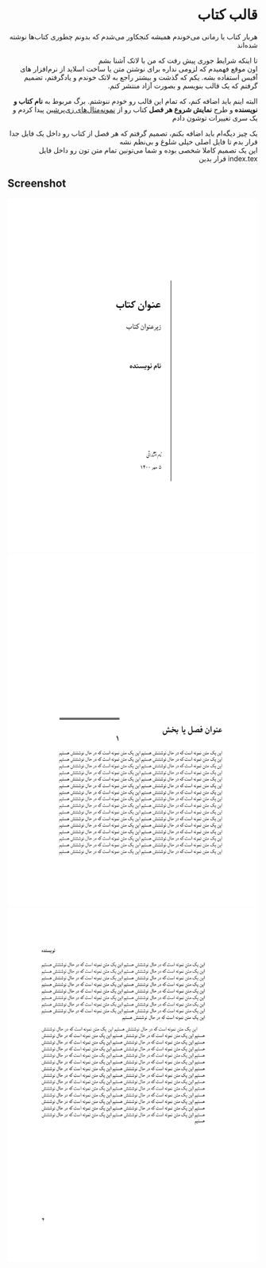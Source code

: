 <div dir="rtl",>
<h1>
قالب کتاب
</h1>

<p>
هربار کتاب یا رمانی می‌خوندم
همیشه کنجکاور می‌شدم که بدونم چطوری کتاب‌ها نوشته شده‌اند
</p>

<p>
تا اینکه شرایط جوری پیش رفت که من با لاتک آشنا بشم </br>
اون موقع فهمیدم که لزومی نداره برای نوشتن متن یا ساخت اسلاید از نرم‌افزار های آفیس استفاده بشه.
یکم که گذشت و بیشتر راجع به لاتک خوندم و یاد‌گرفتم، تضمیم گرفتم که یک قالب بنویسم و بصورت آزاد منتشر کنم.
</p>

<p>
البته اینم باید اضافه کنم، که تمام این قالب رو خودم ننوشتم. برگ مربوط به
<b>
نام کتاب و نویسنده
</b>
و طرح 
<b>
نمایش شروع هر فصل
</b>
کتاب رو از 
<a href="http://parsilatex.com/examples/">نمونه‌مثال‌های زی‌پرشین</a>
پیدا کردم و یک سری تغییرات توشون دادم
</p>

<p>
یک چیز دیگه‌ام باید اضافه بکنم، تصمیم گرفتم که هر فصل از کتاب رو داخل یک فایل جدا قرار بدم
تا فایل اصلی خیلی شلوغ و بی‌نظم نشه </br>
این یک تصمیم کاملا شخصی بوده و شما می‌تونین تمام متن تون رو داخل فایل index.tex
قرار بدین
</p>
</div>

## Screenshot

![1](test-2.png)
![2](test-3.png)
![3](test-4.png)
